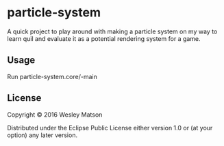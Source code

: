 # particle-system

A quick project to play around with making a particle system on my way to learn quil and evaluate it as a potential rendering system for a game.

## Usage

Run particle-system.core/-main

## License

Copyright © 2016 Wesley Matson

Distributed under the Eclipse Public License either version 1.0 or (at
your option) any later version.
